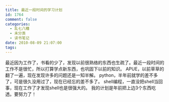 ```yaml
---
title: 最近一段时间的学习计划
id: 1764
comment: false
categories:
  - 乱七八糟
  - 未分类
  - 读书笔记
date: 2010-08-09 21:07:00
tags:
---
```


最近因为工作了，书看的少了，发现以前很熟络的东西也生疏了。最近一段时间的工作不是很忙，所以打算学点新东西，也巩固下以前的知识。
APUE，以前草草的翻了一遍，现在发现许多的问题还是一知半解。
python，半年前就学的差不多了，可是很久没用过了，现在已经忘的差不多了。
shell编程，一直没把shell当回事，现在工作了才发现shell也是很强大的。
我的计划是年前把上边3个东西吃透。要努力了！